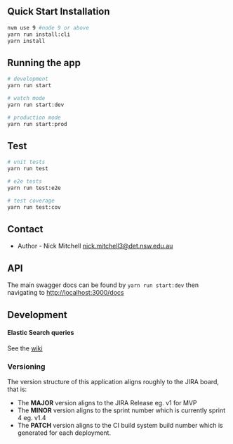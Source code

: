 ## Quick Start Installation

```bash
nvm use 9 #node 9 or above
yarn run install:cli
yarn install
```

## Running the app

```bash
# development
yarn run start

# watch mode
yarn run start:dev

# production mode
yarn run start:prod
```

## Test

```bash
# unit tests
yarn run test

# e2e tests
yarn run test:e2e

# test coverage
yarn run test:cov
```


## Contact 

- Author - Nick Mitchell nick.mitchell3@det.nsw.edu.au


## API 
The main swagger docs can be found by `yarn run start:dev` 
then navigating to [http://localhost:3000/docs](http://localhost:3000/docs)



## Development 
#### Elastic Search queries
See the [wiki](https://itdwiki.det.nsw.edu.au/display/UD/Elasticsearch+APIs+for+frontend)

### Versioning

The version structure of this application aligns roughly to the JIRA board, that is:

- The **MAJOR** version aligns to the JIRA Release eg. v1 for MVP
- The **MINOR** version aligns to the sprint number which is currently sprint 4 eg. v1.4
- The **PATCH** version aligns to the CI build system build number which is generated for each deployment.

